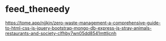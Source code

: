 # feed_theneedy

https://tome.app/njjkjn/zero-waste-management-a-comprehensive-guide-to-html-css-js-jquery-bootstrap-mongo-db-express-js-stray-animals-restaurants-and-society-clfhby7wn05dd8541mttljcnh
